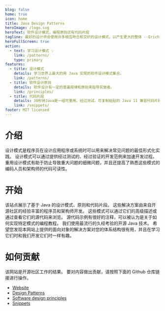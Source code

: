 ```yaml
---
blog: false
home: true
icon: home
title: Java Design Patterns
heroImage: /logo.svg
heroText: 软件设计模式，编程原则还有代码片段
tagline: 最好的设计师会使用许多相互吻合和交织的设计模式，以产生更大的整体 --Erich Gamma
heroFullScreen: true
action:
  - text: 学习设计模式 💡
    link: /patterns/
    type: primary
features:
  - title: 设计模式
    details: 学习世界上最大的用 Java 实现的软件设计模式集合。
    link: /patterns/
  - title: 软件设计原则
    details: 软件设计有一定的普遍规律和原则来指导实施者。
    link: /principles/
  - title: 代码片段
    details: 30秒钟Java是一组可重用、经过测试、可复制粘贴的 Java 11 兼容代码片段，您可以在 30 秒或更短的时间内理解这些代码片段。
    link: /snippets/
footer: MIT licensed
---
```


# 介绍

设计模式是程序员在设计应用程序或系统时可以用来解决常见问题的最佳形式化实践。
设计模式可以通过提供经过测试的、经过验证的开发范例来加速开发过程。
重用设计模式有助于防止导致重大问题的细微问题，并且还提高了熟悉这些模式的编码人员和架构师的代码可读性。

# 开始

该站点展示了基于 Java 的设计模式、原则和代码片段。 这些解决方案由来自开源社区的经验丰富的程序员和架构师开发。 这些模式可以通过它们的高级描述或通过查看它们的源代码来浏览。 源代码示例有很好的注释，可以被认为是关于如何实现特定模式的编程教程。 我们使用最流行的久经考验的开源 Java 技术。
希望您发现本网站上提供的面向对象的解决方案对您的体系结构很有用，并且在学习它们时和我们开发它们时一样有趣。

# 如何贡献

该网站是开源社区工作的结果。 要对内容做出贡献，请按照下面的 Github 仓库链接进行操作。

- [Website](https://github.com/iluwatar/java-design-patterns-vuepress-web)
- [Design Patterns](https://github.com/iluwatar/java-design-patterns)
- [Software design principles](https://github.com/iluwatar/programming-principles)
- [Snippets](https://github.com/iluwatar/30-seconds-of-java)

